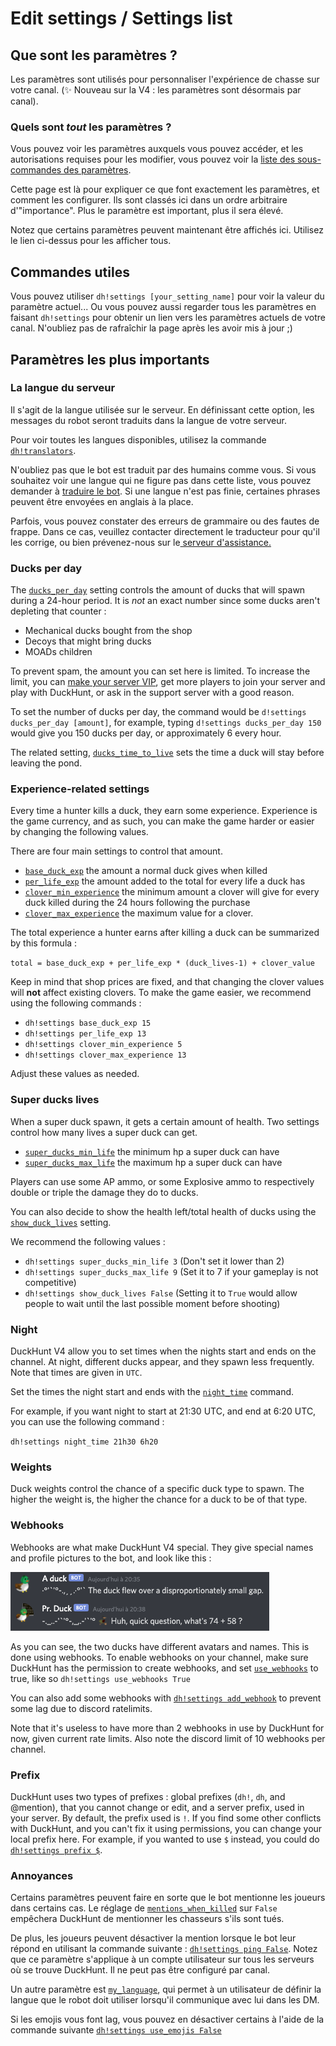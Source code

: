 # Edit settings / Settings list

## Que sont les paramètres ?

Les paramètres sont utilisés pour personnaliser l'expérience de chasse sur votre canal. \(✨ Nouveau sur la V4 : les paramètres sont désormais par canal\).

### Quels sont _tout_ les paramètres ?

Vous pouvez voir les paramètres auxquels vous pouvez accéder, et les autorisations requises pour les modifier, vous pouvez voir la [liste des sous-commandes des paramètres](https://duckhunt.me/commands/settings).

Cette page est là pour expliquer ce que font exactement les paramètres, et comment les configurer. Ils sont classés ici dans un ordre arbitraire d'"importance". Plus le paramètre est important, plus il sera élevé.

Notez que certains paramètres peuvent maintenant être affichés ici. Utilisez le lien ci-dessus pour les afficher tous.

## Commandes utiles

Vous pouvez utiliser `dh!settings [your_setting_name]` pour voir la valeur du paramètre actuel... Ou vous pouvez aussi regarder tous les paramètres en faisant `dh!settings` pour obtenir un lien vers les paramètres actuels de votre canal. N'oubliez pas de rafraîchir la page après les avoir mis à jour ;\)

## Paramètres les plus importants

### La langue du serveur

Il s'agit de la langue utilisée sur le serveur. En définissant cette option, les messages du robot seront traduits dans la langue de votre serveur.

Pour voir toutes les langues disponibles, utilisez la commande [`dh!translators`](https://duckhunt.me/commands/translators).

N'oubliez pas que le bot est traduit par des humains comme vous. Si vous souhaitez voir une langue qui ne figure pas dans cette liste, vous pouvez demander à [traduire le bot](../players-guide/how-to-contribute-to-the-bot.md). Si une langue n'est pas finie, certaines phrases peuvent être envoyées en anglais à la place.

Parfois, vous pouvez constater des erreurs de grammaire ou des fautes de frappe. Dans ce cas, veuillez contacter directement le traducteur pour qu'il les corrige, ou bien prévenez-nous sur le[ serveur d'assistance.](https://discordapp.com/invite/2BksEkV)

### Ducks per day

The [`ducks_per_day`](https://duckhunt.me/commands/settings/ducks_per_day) setting controls the amount of ducks that will spawn during a 24-hour period. It is _not_ an exact number since some ducks aren't depleting that counter :

* Mechanical ducks bought from the shop
* Decoys that might bring ducks
* MOADs children

To prevent spam, the amount you can set here is limited. To increase the limit, you can [make your server VIP](../players-guide/how-to-contribute-to-the-bot.md), get more players to join your server and play with DuckHunt, or ask in the support server with a good reason.

To set the number of ducks per day, the command would be `d!settings ducks_per_day [amount]`, for example, typing `d!settings ducks_per_day 150` would give you 150 ducks per day, or approximately 6 every hour.

The related setting, [`ducks_time_to_live`](https://duckhunt.me/commands/settings/ducks_time_to_live) sets the time a duck will stay before leaving the pond.

### Experience-related settings

Every time a hunter kills a duck, they earn some experience. Experience is the game currency, and as such, you can make the game harder or easier by changing the following values.

There are four main settings to control that amount.

* [`base_duck_exp`](https://duckhunt.me/commands/settings/base_duck_exp) the amount a normal duck gives when killed
* [`per_life_exp`](https://duckhunt.me/commands/settings/per_life_exp) the amount added to the total for every life a duck has
* [`clover_min_experience`](https://duckhunt.me/commands/settings/clover_min_experience) the minimum amount a clover will give for every duck killed during the 24 hours following the purchase
* [`clover_max_experience`](https://duckhunt.me/commands/settings/clover_max_experience) the maximum value for a clover.

The total experience a hunter earns after killing a duck can be summarized by this formula :

`total = base_duck_exp + per_life_exp * (duck_lives-1) + clover_value`

Keep in mind that shop prices are fixed, and that changing the clover values will **not** affect existing clovers. To make the game easier, we recommend using the following commands :

* `dh!settings base_duck_exp 15`
* `dh!settings per_life_exp 13`
* `dh!settings clover_min_experience 5`
* `dh!settings clover_max_experience 13`

Adjust these values as needed.

### Super ducks lives

When a super duck spawn, it gets a certain amount of health. Two settings control how many lives a super duck can get.

* [`super_ducks_min_life`](https://duckhunt.me/commands/settings/super_ducks_min_life) the minimum hp a super duck can have
* [`super_ducks_max_life`](https://duckhunt.me/commands/settings/super_ducks_max_life) the maximum hp a super duck can have

Players can use some AP ammo, or some Explosive ammo to respectively double or triple the damage they do to ducks.

You can also decide to show the health left/total health of ducks using the [`show_duck_lives`](https://duckhunt.me/commands/settings/show_duck_lives) setting.

We recommend the following values :

* `dh!settings super_ducks_min_life 3` \(Don't set it lower than 2\)
* `dh!settings super_ducks_max_life 9` \(Set it to 7 if your gameplay is not competitive\)
* `dh!settings show_duck_lives False` \(Setting it to `True` would allow people to wait until the last possible moment before shooting\)

### Night

DuckHunt V4 allow you to set times when the nights start and ends on the channel. At night, different ducks appear, and they spawn less frequently. Note that times are given in `UTC`.

Set the times the night start and ends with the [`night_time`](https://duckhunt.me/commands/settings/night_time) command.

For example, if you want night to start at 21:30 UTC, and end at 6:20 UTC, you can use the following command :

`dh!settings night_time 21h30 6h20`

### Weights

Duck weights control the chance of a specific duck type to spawn. The higher the weight is, the higher the chance for a duck to be of that type.

### Webhooks

Webhooks are what make DuckHunt V4 special. They give special names and profile pictures to the bot, and look like this :

![What do webhooks look like ?](../.gitbook/assets/webhooks.png)

As you can see, the two ducks have different avatars and names. This is done using webhooks. To enable webhooks on your channel, make sure DuckHunt has the permission to create webhooks, and set [`use_webhooks`](https://duckhunt.me/commands/settings/use_webhooks) to true, like so `dh!settings use_webhooks True`

You can also add some webhooks with [`dh!settings add_webhook`](https://duckhunt.me/commands/settings/add_webhook) to prevent some lag due to discord ratelimits.

Note that it's useless to have more than 2 webhooks in use by DuckHunt for now, given current rate limits. Also note the discord limit of 10 webhooks per channel.

### Prefix

DuckHunt uses two types of prefixes : global prefixes \(`dh!`, `dh`, and @mention\), that you cannot change or edit, and a server prefix, used in your server. By default, the prefix used is `!`. If you find some other conflicts with DuckHunt, and you can't fix it using permissions, you can change your local prefix here. For example, if you wanted to use `$` instead, you could do [`dh!settings prefix $`](https://duckhunt.me/commands/settings/prefix).

### Annoyances

Certains paramètres peuvent faire en sorte que le bot mentionne les joueurs dans certains cas. Le réglage de [`mentions_when_killed`](https://duckhunt.me/commands/settings/mentions_when_killed) sur `False` empêchera DuckHunt de mentionner les chasseurs s'ils sont tués.

De plus, les joueurs peuvent désactiver la mention lorsque le bot leur répond en utilisant la commande suivante : [`dh!settings ping False`](https://duckhunt.me/commands/settings/ping). Notez que ce paramètre s'applique à un compte utilisateur sur tous les serveurs où se trouve DuckHunt. Il ne peut pas être configuré par canal.

Un autre paramètre est [`my_language`](https://duckhunt.me/commands/settings/my_language), qui permet à un utilisateur de définir la langue que le robot doit utiliser lorsqu'il communique avec lui dans les DM.

Si les emojis vous font lag, vous pouvez en désactiver certains à l'aide de la commande suivante [`dh!settings use_emojis False`](https://duckhunt.me/commands/settings/use_emojis)

